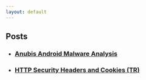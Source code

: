 ```yaml
---
layout: default
---
```


## Posts

*   ### [Anubis Android Malware Analysis](./anubis-android-malware-analysis)
*   ### [HTTP Security Headers and Cookies (TR)](./http-security-headers-and-cookies)
